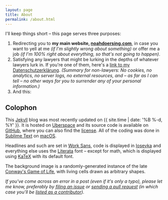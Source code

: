 ```yaml
---
layout: page
title: About
permalink: /about.html
---
```


I'll keep things short – this page serves three purposes:

1. Redirecting you to **my main website, [noahdoersing.com](https://noahdoersing.com)**, in case you want to yell at me *(if I'm slightly wrong about something)* or offer me a job *(if I'm 100% right about everything, so that's not going to happen)*.
2. Satisfying any lawyers that might be lurking in the depths of whatever lawyers lurk in. If you're one of them, here's a [link to my Datenschutzerklärung](https://noahdoersing.com/datenschutz.html). *(Summary for non-lawyers: No cookies, no analytics, no server logs, no external resources, and – as far as I can tell – no other ways for you to surrender any of your personal information.)*
3. And this:


## Colophon

This [Jekyll](https://jekyllrb.com) blog was most recently updated on {{ site.time | date: '%B %-d, %Y' }}. It is hosted on [Uberspace](https://uberspace.de) and its source code is available on [GitHub](https://github.com/doersino/excessivelyadequate.com), where you can also find the [license](https://github.com/doersino/excessivelyadequate.com#license). All of the coding was done in [Sublime Text](https://www.sublimetext.com) on [macOS](https://www.apple.com/macos/).

Headlines and such are set in [Work Sans](https://github.com/weiweihuanghuang/Work-Sans), code is displayed in [Iosevka](https://github.com/be5invis/Iosevka/releases) and everything else uses the [Literata](https://github.com/googlefonts/literata) font – except for math, which is displayed using [KaTeX](https://katex.org) with its default font.

<!--The anchor icons you'll see next to headings on hover is taken from the coat of arms of Sweden's Norrtälje Municipality as [uploaded to Wikimedia Commons](https://commons.wikimedia.org/wiki/File:Norrtäljes_vapen.svg).-->

The background image is a randomly-generated instance of the late [Conway's Game of Life](https://en.wikipedia.org/wiki/Conway%27s_Game_of_Life), with living cells drawn as arbitrary shapes.

*If you've come across an error in a post (even if it's only a typo), please let me know, preferably by [filing an issue](https://github.com/doersino/excessivelyadequate.com/issues/new) or [sending a pull request](https://github.com/doersino/excessivelyadequate.com) (in which case you'll be [listed as a contributor](https://github.com/doersino/excessivelyadequate.com/graphs/contributors)).*
